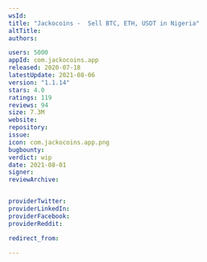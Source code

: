 ```yaml
---
wsId: 
title: "Jackocoins -  Sell BTC, ETH, USDT in Nigeria"
altTitle: 
authors:

users: 5000
appId: com.jackocoins.app
released: 2020-07-18
latestUpdate: 2021-08-06
version: "1.1.14"
stars: 4.0
ratings: 119
reviews: 94
size: 7.3M
website: 
repository: 
issue: 
icon: com.jackocoins.app.png
bugbounty: 
verdict: wip
date: 2021-08-01
signer: 
reviewArchive:


providerTwitter: 
providerLinkedIn: 
providerFacebook: 
providerReddit: 

redirect_from:

---
```



